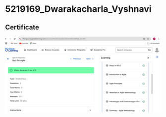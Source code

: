 # 5219169_Dwarakacharla_Vyshnavi

## Certificate

<img src="https://github.com/VYSHNAVIDWARAKACHARLA/5219169_Dwarakacharla_Vyshnavi/blob/main/SDLC/Certificates/5219169_Dwarakacharla_Vyshnavi.png?raw=true" alt="Certificate" width="600"/>

